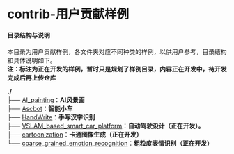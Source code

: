 # contrib-用户贡献样例

#### 目录结构与说明

本目录为用户贡献样例，各文件夹对应不同种类的样例，以供用户参考，目录结构和具体说明如下。    
**注：标注为正在开发的样例，暂时只是规划了样例目录，内容正在开发中，待开发完成后再上传仓库**

**./**   
├── [AI_painting](./AI_painting)：**AI风景画**   
├── [Ascbot](./Ascbot)：**智能小车**   
├── [HandWrite](./HandWrite)：**手写汉字识别**   
├── [VSLAM_based_smart_car_platform](https://gitee.com/ascend/samples/tree/dev/level2_simple_inference/2_object_detection)：**自动驾驶设计（正在开发）。**   
├── [cartoonization](https://gitee.com/ascend/samples/tree/dev/level2_simple_inference/3_segmentation)：**卡通图像生成（正在开发）**   
└── [coarse_grained_emotion_recognition](https://gitee.com/ascend/samples/tree/dev/level2_simple_inference/4_recommendation)：**粗粒度表情识别（正在开发）**   


